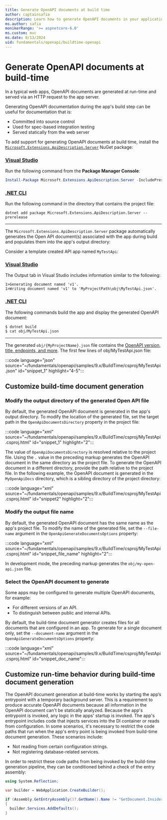 ```yaml
---
title: Generate OpenAPI documents at build time
author: captainsafia
description: Learn how to generate OpenAPI documents in your application's build step
ms.author: safia
monikerRange: '>= aspnetcore-6.0'
ms.custom: mvc
ms.date: 8/13/2024
uid: fundamentals/openapi/buildtime-openapi
---
```

<!-- backup writer.sms.author: tdykstra and rick-anderson -->

# Generate OpenAPI documents at build-time

In a typical web apps, OpenAPI documents are generated at run-time and served via an HTTP request to the app server.

Generating OpenAPI documentation during the app's build step can be useful for documentation that is:

- Committed into source control
- Used for spec-based integration testing
- Served statically from the web server

To add support for generating OpenAPI documents at build time, install the [`Microsoft.Extensions.ApiDescription.Server`](https://www.nuget.org/packages/Microsoft.Extensions.ApiDescription.Server) NuGet package:

### [Visual Studio](#tab/visual-studio)

Run the following command from the **Package Manager Console**:

 ```powershell
 Install-Package Microsoft.Extensions.ApiDescription.Server -IncludePrerelease
```

### [.NET CLI](#tab/net-cli)

Run the following command in the directory that contains the project file:

```dotnetcli
dotnet add package Microsoft.Extensions.ApiDescription.Server --prerelease
```

---

The `Microsoft.Extensions.ApiDescription.Server` package automatically generates the Open API document(s) associated with the app during build and populates them into the app's output directory:

Consider a template created API app named `MyTestApi`:

### [Visual Studio](#tab/visual-studio)

The Output tab in Visual Studio includes information similar to the following:

```text
1>Generating document named 'v1'.
1>Writing document named 'v1' to 'MyProjectPath\obj\MyTestApi.json'.
```

### [.NET CLI](#tab/net-cli)

The following commands build the app and display the generated OpenAPI document:

```cli
$ dotnet build
$ cat obj/MyTestApi.json
```

---

The generated `obj/{MyProjectName}.json` file contains the [OpenAPI version, title,  endpoints, and more](https://learn.openapis.org/specification/structure.html). The first few lines of obj/MyTestApi.json file:

:::code language="json" source="~/fundamentals/openapi/samples/9.x/BuildTime/csproj/MyTestApi.json" id="snippet_1" highlight="4-5":::

## Customize build-time document generation

### Modify the output directory of the generated Open API file

By default, the generated OpenAPI document is generated in the app's output directory. To modify the location of the generated file, set the target path in the `OpenApiDocumentsDirectory` property in the project file:

:::code language="xml" source="~/fundamentals/openapi/samples/9.x/BuildTime/csproj/MyTestApi.csproj.html" id="snippet_1" highlight="2":::

The value of `OpenApiDocumentsDirectory` is resolved relative to the project file. Using the `.` value in the preceding markup generates the OpenAPI document in the same directory as the project file. To generate the OpenAPI document in a different directory, provide the path relative to the project file. In the following example, the OpenAPI document is generated in the `MyOpenApiDocs` directory, which is a sibling directory of the project directory:

:::code language="xml" source="~/fundamentals/openapi/samples/9.x/BuildTime/csproj/MyTestApi.csproj.html" id="snippet2" highlight="2":::

### Modify the output file name

By default, the generated OpenAPI document has the same name as the app's project file. To modify the name of the generated file, set the `--file-name` argument in the `OpenApiGenerateDocumentsOptions` property:

:::code language="xml" source="~/fundamentals/openapi/samples/9.x/BuildTime/csproj/MyTestApi.csproj.html" id="snippet_file_name" highlight="2":::

In development mode, the preceding markup generates the `obj/my-open-api.json` file.

### Select the OpenAPI document to generate

Some apps may be configured to generate multiple OpenAPI documents, for example:

* For different versions of an API.
* To distinguish between public and internal APIs.

By default, the build-time document generator creates files for all documents that are configured in an app. To generate for a single document only, set the `--document-name` argument in the `OpenApiGenerateDocumentsOptions` property:

:::code language="xml" source="~/fundamentals/openapi/samples/9.x/BuildTime/csproj/MyTestApi.csproj.html" id="snippet_doc_name":::

<!--
What's the equivalent  of 
 app.UseSwaggerUI(c =>
    {
        c.SwaggerEndpoint("/swagger/v1/swagger.json", "Public API v1");
        c.SwaggerEndpoint("/swagger/v2/swagger.json", "Internal API v2");
    });
-->

## Customize run-time behavior during build-time document generation

The OpenAPI document generation at build-time works by starting the app’s entrypoint with a temporary background server. This is a requirement to produce accurate OpenAPI documents because all information in the OpenAPI document can't be statically analyzed. Because the app's entrypoint is invoked, any logic in the apps' startup is invoked. The app's entrypoint includes code that injects services into the DI container or reads from configuration. In some scenarios, it's necessary to restrict the code paths that run when the app's entry point is being invoked from build-time document generation. These scenarios include:

- Not reading from certain configuration strings.
- Not registering database-related services.

In order to restrict these code paths from being invoked by the build-time generation pipeline, they can be conditioned behind a check of the entry assembly:

```csharp
using System.Reflection;

var builder = WebApplication.CreateBuilder();

if (Assembly.GetEntryAssembly()?.GetName().Name != "GetDocument.Insider")
{
  builder.Services.AddDefaults();
}
```
